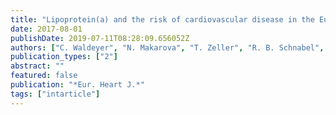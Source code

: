 ```yaml
---
title: "Lipoprotein(a) and the risk of cardiovascular disease in the European population: results from the BiomarCaRE consortium"
date: 2017-08-01
publishDate: 2019-07-11T08:28:09.656052Z
authors: ["C. Waldeyer", "N. Makarova", "T. Zeller", "R. B. Schnabel", "F. J. Brunner", "T. Jorgensen", "A. Linneberg", "T. J. Niiranen", "V. Salomaa", "P. Jousilahti", "J. Yarnell", "M. M. Ferrario", "G. Veronesi", "P. Brambilla", "S. G. Signorini", "L. Iacoviello", "S. Costanzo", "S. Giampaoli", "L. Palmieri", "C. Meisinger", "B. Thorand", "F. Kee", "W. Koenig", "F. Ojeda", "J. Kontto", "U. Landmesser", "K. Kuulasmaa", "S. Blankenberg"]
publication_types: ["2"]
abstract: ""
featured: false
publication: "*Eur. Heart J.*"
tags: ["intarticle"]
---
```


